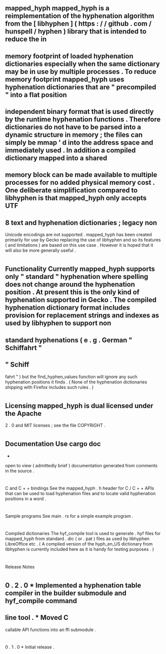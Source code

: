 #
mapped_hyph
mapped_hyph
is
a
reimplementation
of
the
hyphenation
algorithm
from
the
[
libhyphen
]
(
https
:
/
/
github
.
com
/
hunspell
/
hyphen
)
library
that
is
intended
to
reduce
the
in
-
memory
footprint
of
loaded
hyphenation
dictionaries
especially
when
the
same
dictionary
may
be
in
use
by
multiple
processes
.
To
reduce
memory
footprint
mapped_hyph
uses
hyphenation
dictionaries
that
are
"
precompiled
"
into
a
flat
position
-
independent
binary
format
that
is
used
directly
by
the
runtime
hyphenation
functions
.
Therefore
dictionaries
do
not
have
to
be
parsed
into
a
dynamic
structure
in
memory
;
the
files
can
simply
be
mmap
'
d
into
the
address
space
and
immediately
used
.
In
addition
a
compiled
dictionary
mapped
into
a
shared
-
memory
block
can
be
made
available
to
multiple
processes
for
no
added
physical
memory
cost
.
One
deliberate
simplification
compared
to
libhyphen
is
that
mapped_hyph
only
accepts
UTF
-
8
text
and
hyphenation
dictionaries
;
legacy
non
-
Unicode
encodings
are
not
supported
.
mapped_hyph
has
been
created
primarily
for
use
by
Gecko
replacing
the
use
of
libhyphen
and
so
its
features
(
and
limitations
)
are
based
on
this
use
case
.
However
it
is
hoped
that
it
will
also
be
more
generally
useful
.
#
#
Functionality
Currently
mapped_hyph
supports
only
"
standard
"
hyphenation
where
spelling
does
not
change
around
the
hyphenation
position
.
At
present
this
is
the
only
kind
of
hyphenation
supported
in
Gecko
.
The
compiled
hyphenation
dictionary
format
includes
provision
for
replacement
strings
and
indexes
as
used
by
libhyphen
to
support
non
-
standard
hyphenations
(
e
.
g
.
German
"
Schiffahrt
"
-
>
"
Schiff
-
fahrt
"
)
but
the
find_hyphen_values
function
will
ignore
any
such
hyphenation
positions
it
finds
.
(
None
of
the
hyphenation
dictionaries
shipping
with
Firefox
includes
such
rules
.
)
#
#
Licensing
mapped_hyph
is
dual
licensed
under
the
Apache
-
2
.
0
and
MIT
licenses
;
see
the
file
COPYRIGHT
.
#
#
Documentation
Use
cargo
doc
-
-
open
to
view
(
admittedly
brief
)
documentation
generated
from
comments
in
the
source
.
#
#
C
and
C
+
+
bindings
See
the
mapped_hyph
.
h
header
for
C
/
C
+
+
APIs
that
can
be
used
to
load
hyphenation
files
and
to
locate
valid
hyphenation
positions
in
a
word
.
#
#
Sample
programs
See
main
.
rs
for
a
simple
example
program
.
#
#
Compiled
dictionaries
The
hyf_compile
tool
is
used
to
generate
.
hyf
files
for
mapped_hyph
from
standard
.
dic
(
or
.
pat
)
files
as
used
by
libhyphen
LibreOffice
etc
.
(
A
compiled
version
of
the
hyph_en_US
dictionary
from
libhyphen
is
currently
included
here
as
it
is
handy
for
testing
purposes
.
)
#
#
Release
Notes
#
#
#
0
.
2
.
0
*
Implemented
a
hyphenation
table
compiler
in
the
builder
submodule
and
hyf_compile
command
-
line
tool
.
*
Moved
C
-
callable
API
functions
into
an
ffi
submodule
.
#
#
#
0
.
1
.
0
*
Initial
release
.
